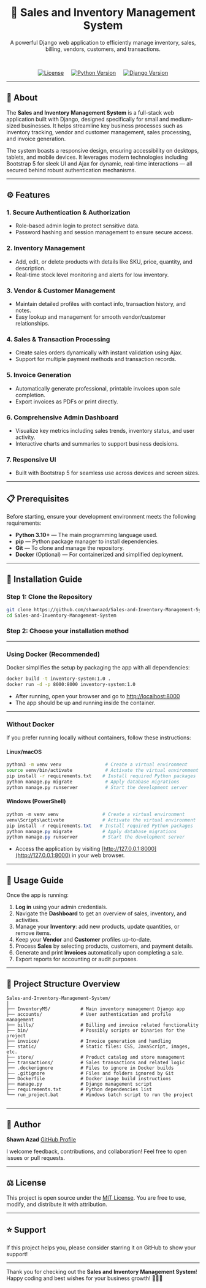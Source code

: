 
<div align="center">

# 🛒 Sales and Inventory Management System

A powerful Django web application to efficiently manage inventory, sales, billing, vendors, customers, and transactions.

<br>

[![License](https://img.shields.io/badge/License-MIT-blue.svg)](https://opensource.org/licenses/MIT)&nbsp;&nbsp;&nbsp;&nbsp;
[![Python Version](https://img.shields.io/badge/Python-3.12-green)](https://www.python.org/)&nbsp;&nbsp;&nbsp;&nbsp;
[![Django Version](https://img.shields.io/badge/Django-4.2-brightgreen)](https://www.djangoproject.com/)

<hr>

</div>


## 📝 About

The **Sales and Inventory Management System** is a full-stack web application built with Django, designed specifically for small and medium-sized businesses. It helps streamline key business processes such as inventory tracking, vendor and customer management, sales processing, and invoice generation.  

The system boasts a responsive design, ensuring accessibility on desktops, tablets, and mobile devices. It leverages modern technologies including Bootstrap 5 for sleek UI and Ajax for dynamic, real-time interactions — all secured behind robust authentication mechanisms.

---

## ⚙️ Features

### 1. Secure Authentication & Authorization  
- Role-based admin login to protect sensitive data.  
- Password hashing and session management to ensure secure access.

### 2. Inventory Management  
- Add, edit, or delete products with details like SKU, price, quantity, and description.  
- Real-time stock level monitoring and alerts for low inventory.

### 3. Vendor & Customer Management  
- Maintain detailed profiles with contact info, transaction history, and notes.  
- Easy lookup and management for smooth vendor/customer relationships.

### 4. Sales & Transaction Processing  
- Create sales orders dynamically with instant validation using Ajax.  
- Support for multiple payment methods and transaction records.

### 5. Invoice Generation  
- Automatically generate professional, printable invoices upon sale completion.  
- Export invoices as PDFs or print directly.

### 6. Comprehensive Admin Dashboard  
- Visualize key metrics including sales trends, inventory status, and user activity.  
- Interactive charts and summaries to support business decisions.

### 7. Responsive UI  
- Built with Bootstrap 5 for seamless use across devices and screen sizes.

---

## 📋 Prerequisites

Before starting, ensure your development environment meets the following requirements:

- **Python 3.10+** — The main programming language used.  
- **pip** — Python package manager to install dependencies.  
- **Git** — To clone and manage the repository.  
- **Docker** (Optional) — For containerized and simplified deployment.

---

## 🚀 Installation Guide

### Step 1: Clone the Repository

```bash
git clone https://github.com/shawnazd/Sales-and-Inventory-Management-System.git
cd Sales-and-Inventory-Management-System
````

### Step 2: Choose your installation method

---

### Using Docker (Recommended)

Docker simplifies the setup by packaging the app with all dependencies:

```bash
docker build -t inventory-system:1.0 .
docker run -d -p 8000:8000 inventory-system:1.0
```

* After running, open your browser and go to [http://localhost:8000](http://localhost:8000)
* The app should be up and running inside the container.

---

### Without Docker

If you prefer running locally without containers, follow these instructions:

#### Linux/macOS

```bash
python3 -m venv venv                # Create a virtual environment
source venv/bin/activate            # Activate the virtual environment
pip install -r requirements.txt    # Install required Python packages
python manage.py migrate            # Apply database migrations
python manage.py runserver          # Start the development server
```

#### Windows (PowerShell)

```powershell
python -m venv venv                # Create a virtual environment
venv\Scripts\activate              # Activate the virtual environment
pip install -r requirements.txt   # Install required Python packages
python manage.py migrate           # Apply database migrations
python manage.py runserver         # Start the development server
```

* Access the application by visiting [http://127.0.0.1:8000](http://127.0.0.1:8000) in your web browser.

---

## 🔧 Usage Guide

Once the app is running:

1. **Log in** using your admin credentials.
2. Navigate the **Dashboard** to get an overview of sales, inventory, and activities.
3. Manage your **Inventory**: add new products, update quantities, or remove items.
4. Keep your **Vendor** and **Customer** profiles up-to-date.
5. Process **Sales** by selecting products, customers, and payment details.
6. Generate and print **Invoices** automatically upon completing a sale.
7. Export reports for accounting or audit purposes.

---

## 📂 Project Structure Overview

```
Sales-and-Inventory-Management-System/
│
├── InventoryMS/           # Main inventory management Django app
├── accounts/              # User authentication and profile management
├── bills/                 # Billing and invoice related functionality
├── bin/                   # Possibly scripts or binaries for the project
├── invoice/               # Invoice generation and handling
├── static/                # Static files: CSS, JavaScript, images, etc.
├── store/                 # Product catalog and store management
├── transactions/          # Sales transactions and related logic
├── .dockerignore          # Files to ignore in Docker builds
├── .gitignore             # Files and folders ignored by Git
├── Dockerfile             # Docker image build instructions
├── manage.py              # Django management script
├── requirements.txt       # Python dependencies list
└── run_project.bat        # Windows batch script to run the project
          
```

---

## 👤 Author

**Shawn Azad**
[GitHub Profile](https://github.com/shawnazd)

I welcome feedback, contributions, and collaboration! Feel free to open issues or pull requests.

---

## ⚖️ License

This project is open source under the [MIT License](https://opensource.org/licenses/MIT). You are free to use, modify, and distribute it with attribution.

---

## ⭐ Support

If this project helps you, please consider starring it on GitHub to show your support!

---

Thank you for checking out the **Sales and Inventory Management System**!
Happy coding and best wishes for your business growth! 👨‍💻✨


